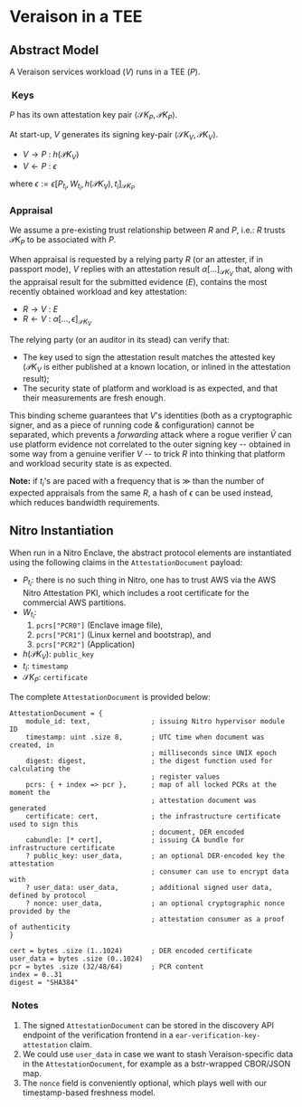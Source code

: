 # Veraison in a TEE

## Abstract Model

A Veraison services workload ($V$) runs in a TEE ($P$).

###  Keys

$P$ has its own attestation key pair $\langle \mathcal SK_P, \mathcal PK_P \rangle$.

At start-up, $V$ generates its signing key-pair $\langle \mathcal SK_V, \mathcal PK_V \rangle$.

* $V \rightarrow P$ : $h(\mathcal PK_V)$
* $V \leftarrow  P$ : $\epsilon$

where $\epsilon := \epsilon[P_{t_{i}}, W_{t_{i}}, h(\mathcal PK_V), t_{i}]_{\mathcal SK_P}$

### Appraisal

We assume a pre-existing trust relationship between $R$ and $P$, i.e.: $R$ trusts $\mathcal PK_P$ to be associated with $P$.

When appraisal is requested by a relying party $R$ (or an attester, if in passport mode), $V$ replies with an attestation result $\alpha[\ldots]_{\mathcal SK_V}$ that, along with the appraisal result for the submitted evidence ($E$), contains the most recently obtained workload and key attestation:

* $R \rightarrow V$ : $E$
* $R \leftarrow  V$ : $\alpha{[\ldots, \epsilon]}_{\mathcal SK_V}$

The relying party (or an auditor in its stead) can verify that:

* The key used to sign the attestation result matches the attested key ($\mathcal PK_V$ is either published at a known location, or inlined in the attestation result);
* The security state of platform and workload is as expected, and that their measurements are fresh enough.

This binding scheme guarantees that $V$'s identities (both as a cryptographic signer, and as a piece of running code & configuration) cannot be separated, which prevents a _forwarding_ attack where a rogue verifier $\tilde{V}$ can use platform evidence not correlated to the outer signing key -- obtained in some way from a genuine verifier $V$ -- to trick $R$ into thinking that platform and workload security state is as expected.

**Note:** if $t_{i}$'s are paced with a frequency that is $\gg$ than the number of expected appraisals from the same $R$, a hash of $\epsilon$ can be used instead, which reduces bandwidth requirements.

## Nitro Instantiation

When run in a Nitro Enclave, the abstract protocol elements are instantiated using the following claims in the `AttestationDocument` payload:

* $P_{t_{i}}$: there is no such thing in Nitro, one has to trust AWS via the AWS Nitro Attestation PKI, which includes a root certificate for the commercial AWS partitions.
* $W_{t_{i}}$:
  1. `pcrs["PCR0"]` (Enclave image file),
  1. `pcrs["PCR1"]` (Linux kernel and bootstrap), and
  1. `pcrs["PCR2"]` (Application)
* $h(\mathcal PK_V)$: `public_key`
* $t_i$: `timestamp`
* $\mathcal SK_P$: `certificate`

The complete `AttestationDocument` is provided below:

```cddl
AttestationDocument = {
    module_id: text,               ; issuing Nitro hypervisor module ID
    timestamp: uint .size 8,       ; UTC time when document was created, in
                                   ; milliseconds since UNIX epoch
    digest: digest,                ; the digest function used for calculating the
                                   ; register values
    pcrs: { + index => pcr },      ; map of all locked PCRs at the moment the
                                   ; attestation document was generated
    certificate: cert,             ; the infrastructure certificate used to sign this
                                   ; document, DER encoded
    cabundle: [* cert],            ; issuing CA bundle for infrastructure certificate
    ? public_key: user_data,       ; an optional DER-encoded key the attestation
                                   ; consumer can use to encrypt data with
    ? user_data: user_data,        ; additional signed user data, defined by protocol
    ? nonce: user_data,            ; an optional cryptographic nonce provided by the
                                   ; attestation consumer as a proof of authenticity
}

cert = bytes .size (1..1024)       ; DER encoded certificate
user_data = bytes .size (0..1024)
pcr = bytes .size (32/48/64)       ; PCR content
index = 0..31
digest = "SHA384"
```

###  Notes

1. The signed `AttestationDocument` can be stored in the discovery API endpoint of the verification frontend in a `ear-verification-key-attestation` claim.
1. We could use `user_data` in case we want to stash Veraison-specific data in the `AttestationDocument`, for example as a bstr-wrapped CBOR/JSON map.
1. The `nonce` field is conveniently optional, which plays well with our timestamp-based freshness model.
